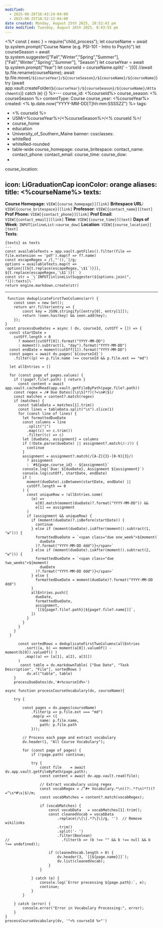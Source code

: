 ```yaml
---
modified:
  - 2025-08-26T16:43:24-04:00
  - 2025-08-25T18:52:12-04:00
date created: Monday, August 25th 2025, 10:52:43 pm
date modified: Tuesday, August 26th 2025, 8:43:55 pm
---
```

<%*
const { exec } = require("child_process");
  let courseName = await tp.system.prompt("Course Name (e.g. PSI-101 - Intro to Psych)")
  let courseSeason = await tp.system.suggester(["Fall","Winter","Spring","Summer"],["Fall","Winter","Spring","Summer"], "Season")
  let courseYear = await tp.system.prompt("Year")
  let courseId = courseName.split(' - ')[0]
  //await tp.file.rename(courseName);
  await tp.file.move(`/${courseYear}/${courseSeason}/${courseName}/${courseName}`)
  try {await app.vault.createFolder(`${courseYear}/${courseSeason}/${courseName}/Attachments`)} catch (e) {}
%>---
course_id: <%courseId%>
course_season: <% courseSeason %>
contentType: Course
course_year: <%courseYear%>
created: <% tp.date.now("YYYY-MM-DD[T]hh:mm:SSSSZZ") %>
tags: 
  - <% courseId %>
  - USM/<%courseYear%>/<%courseSeason%>/<% courseId %>/
  - course_home
  - education
  - University_of_Southern_Maine
banner: 
cssclasses: 
 - whiteRed
 - whiteRed-rounded
 - table-wide
course_homepage:
course_britespace:
contact_name:
contact_phone:
contact_email:
course_time:
course_dow:
- 
course_location:

icon: LiGraduationCap
iconColor: orange
aliases:
title: <%courseName%>
texts:
---
**Course Homepage:**  `VIEW[{course_homepage}][link]` 
**Britespace URL:** `VIEW[{course_britespace}][link]` 
**Professor**: `VIEW[{contact_name}][text]`
**Prof Phone:** `VIEW[{contact_phone}][link]`
**Prof Email**: `VIEW[{contact_email}][link]`
**Time**: `VIEW[{course_time}][text]` 
**Days of Week**: `INPUT[inlineList:course_dow]`
**Location**:  `VIEW[{course_location}][text]`  
**Texts**:
```meta-bind-js-view
{texts} as texts
---
const availableTexts = app.vault.getFiles().filter(file => file.extension == 'pdf').map(f => f?.name)
const escapeRegex = /[,"'(),`]/g;
options = availableTexts.map(t => `option([[${t.replace(escapeRegex,`\$1`)}]], ${t.replace(escapeRegex,`\$1`)})` )
const str = `\`INPUT[inlineListSuggester(${options.join(", ")}):texts]\``
return engine.markdown.create(str)
```
---
```dataviewjs
 function deduplicateFirstTwoColumns(arr) {
	const seen = new Set();
	return arr.filter(entry => {
		const key = JSON.stringify([entry[0], entry[1]]);
		return !seen.has(key) && seen.add(key);
	});
}
const processDueDates = async ( dv, courseId, cutOff = []) => {
  const startDate =
    cutOff.length > 0
      ? moment(cutOff[0]).format("YYYY-MM-DD")
      : moment().subtract(1, "day").format("YYYY-MM-DD")
  const endDate = moment(cutOff[1]).format("YYYY-MM-DD")
  const pages = await dv.pages(`${courseId}`)
    .filter((p) => p.file.name !== courseId && p.file.ext == "md")

  let allEntries = []

  for (const page of pages.values) {
    if (!page?.file?.path) { return }
      const content = await app.vault.cachedRead(app.vault.getFileByPath(page.file?.path))
	const regex = /# Due Dates([\s\S]*?)(?=\n#|$)/
	const matches = content?.match(regex)
	if (matches) {
	  const tableData = matches[1].trim()
	  const lines = tableData.split("\n").slice(1)
	  for (const line of lines) {
		let formattedDueDate
		const columns = line
		  .split("|")
		  .map((c) => c.trim())
		  .filter((c) => c)
		let [dueDate, assignment] = columns
		if (!Date.parse(dueDate) || assignment?.match(/✅/)) {
		  continue
		}
		assignment = assignment?.match(/[A-Z]{3}-[0-9]{3}/)
		  ? assignment
		  : `#${page.course_id} - ${assignment}`
		console.log(`Due: ${dueDate}, Assignment ${assignment}`)
		console.log(cutOff, startDate, endDate)
		if (
		  moment(dueDate).isBetween(startDate, endDate) ||
		  cutOff.length == 0
		) {
		  const uniqueRow = !allEntries.some(
			(e) =>
			  e[0].match(moment(dueDate)?.format("YYYY-MM-DD")) &&
			  e[1] == assignment
		  )
		  if (assignment && uniqueRow) {
			if (moment(dueDate)?.isBefore(startDate)) {
			  continue
			} else if (moment(dueDate).isAfter(moment().subtract(1, "w"))) {
			  formattedDueDate = `<span class="due one_week">${moment(
				dueDate
			  )?.format("YYYY-MM-DD ddd")}</span>`
			} else if (moment(dueDate).isAfter(moment().subtract(2, "w"))) {
			  formattedDueDate = `<span class="due two_weeks">${moment(
				dueDate
			  )?.format("YYYY-MM-DD ddd")}</span>`
			} else {
			  formattedDueDate = moment(dueDate)?.format("YYYY-MM-DD ddd")
			}
			allEntries.push([
			  dueDate,
			  formattedDueDate,
			  assignment,
			  `[[${page?.file?.path}|${page?.file?.name}]]`,
			])
		  }
		}
	  }
	}
  }

	  const sortedRows = deduplicateFirstTwoColumns(allEntries
	     .sort((a, b) => moment(a[0]).valueOf() - moment(b[0]).valueOf() ) 
	     .map((a) => [a[1], a[2], a[3]])
	  )
	   const table = dv.markdownTable( ["Due Date", "Task Description", "File"], sortedRows )
	      dv.el("table", table)
	}
	processDueDates(dv,'#<%courseId%>')
```

```dataviewjs
async function processCourseVocabulary(dv, courseName){
    
    try {
        
        const pages = dv.pages(courseName)
            .filter(p => p.file.ext === "md")
            .map(p => ({
                name: p.file.name,
                path: p.file.path
            }));

        // Process each page and extract vocabulary
        dv.header(1, "All Course Vocabulary");
        
        for (const page of pages) {
            if (!page.path) continue;
            
            try {   
                const file    = await dv.app.vault.getFileByPath(page.path);
                const content = await dv.app.vault.read(file);
                
                // Extract vocabulary using regex
                const vocabRegex = /^#+ Vocabulary.*\n((?:.*?\n)*?)(?=^\s*#\s|$)/m;
                const vocabMatches = content?.match(vocabRegex);

                if (vocabMatches) {
                    const vocabData   = vocabMatches[1].trim();
                    const cleanedVocab = vocabData
                        .replace(/\[\[.*?\]\]/g, '')  // Remove wikilinks
                        .trim()
                        .split('- ')
                        .filter(Boolean)
//                        .filter(b => (b !== "" && b !== null && b !== undefined)); 

                    if (cleanedVocab.length > 0) {
                        dv.header(3, `[[${page.name}]]`);
                        dv.list(cleanedVocab);
                    }
                }

            } catch (e) {
                console.log(`Error processing ${page.path}:`, e);
                continue;
            }
        }

    } catch (error) {
        console.error("Error in Vocabulary Processing:", error);
    }
}
processCourseVocabulary(dv, '"<% courseId %>"')
```

```folder-index-content
```